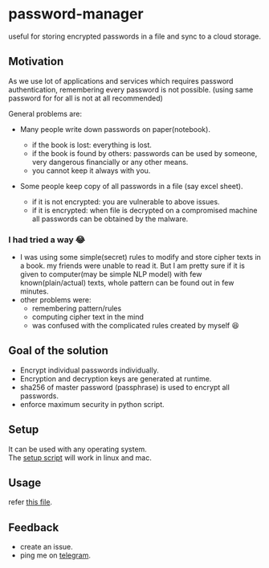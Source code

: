 # password-manager

useful for storing encrypted passwords in a file and sync to a cloud storage.

## Motivation
As we use lot of applications and services which requires password authentication, remembering every password is not possible. (using same password for for all is not at all recommended)

General problems are:
- Many people write down passwords on paper(notebook).
    - if the book is lost: everything is lost.
    - if the book is found by others: passwords can be used by someone,
    very dangerous financially or any other means.
    - you cannot keep it always with you.

- Some people keep copy of all passwords in a file (say excel sheet).
    - if it is not encrypted: you are vulnerable to above issues.
    - if it is encrypted: when file is decrypted on a compromised machine all
    passwords can be obtained by the malware.

### I had tried a way 😂
- I was using some simple(secret) rules to modify and store cipher texts in a book.
my friends were unable to read it. But I am pretty sure if it is given to computer(may be simple NLP model) with few known(plain/actual) texts, whole pattern can be found out in few minutes.  
- other problems were:
    - remembering pattern/rules
    - computing cipher text in the mind
    - was confused with the complicated rules created by myself 😆


## Goal of the solution

- Encrypt individual passwords individually.
- Encryption and decryption keys are generated at runtime.
- sha256 of master password (passphrase) is used to encrypt all passwords.
- enforce maximum security in python script.

## Setup
It can be used with any operating system.  
The [setup script](setup.sh) will work in linux and mac.

## Usage
refer [this file](encr-decr/USAGE.md).

## Feedback
- create an issue.
- ping me on [telegram](https://t.me/ashwahegde).
